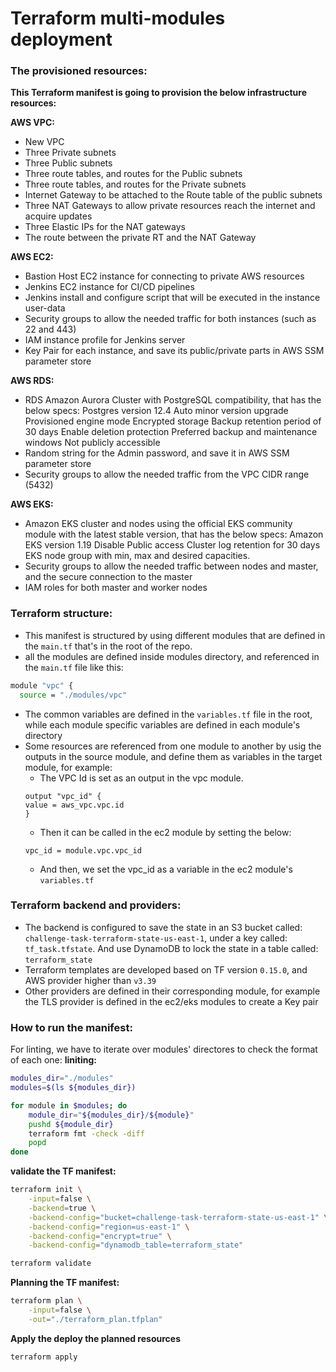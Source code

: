 # Terraform multi-modules deployment

### The provisioned resources:

**This Terraform manifest is going to provision the below infrastructure resources:**

**AWS VPC:**
* New VPC
* Three Private subnets
* Three Public subnets
* Three route tables, and routes for the Public subnets
* Three route tables, and routes for the Private subnets
* Internet Gateway to be attached to the Route table of the public subnets
* Three NAT Gateways to allow private resources reach the internet and acquire updates
* Three Elastic IPs for the NAT gateways
* The route between the private RT and the NAT Gateway


**AWS EC2:**
* Bastion Host EC2 instance for connecting to private AWS resources
* Jenkins EC2 instance for CI/CD pipelines
* Jenkins install and configure script that will be executed in the instance user-data
* Security groups to allow the needed traffic for both instances (such as 22 and 443)
* IAM instance profile for Jenkins server
* Key Pair for each instance, and save its public/private parts in AWS SSM parameter store

**AWS RDS:**
* RDS Amazon Aurora Cluster with PostgreSQL compatibility, that has the below specs:
	Postgres version 12.4
	Auto minor version upgrade
	Provisioned engine mode
	Encrypted storage
	Backup retention period of 30 days
	Enable deletion protection
	Preferred backup and maintenance windows
Not publicly accessible
* Random string for the Admin password, and save it in AWS SSM parameter store
* Security groups to allow the needed traffic from the VPC CIDR range (5432)

**AWS EKS:**
* Amazon EKS cluster and nodes using the official EKS community module with the latest stable version, that has the below specs:
	Amazon EKS version 1.19
	Disable Public access
	 Cluster log retention for 30 days
	EKS node group with min, max and desired capacities.
* Security groups to allow the needed traffic between nodes and master, and the secure connection to the master
* IAM roles for both master and worker nodes

### Terraform structure:
* This manifest is structured by using different modules that are defined in the ```main.tf``` that's in the root of the repo.
* all the modules are defined inside modules directory, and referenced in the ```main.tf``` file like this: 
``` bash
module "vpc" {
  source = "./modules/vpc"
````
* The common variables are defined in the ```variables.tf``` file in the root, while each module specific variables are defined in each module's directory
* Some resources are referenced from one module to another by usig the outputs in the source module, and define them as variables in the target module, for example:
  *  The VPC Id is set as an output in the vpc module.
  ```
  output "vpc_id" {
  value = aws_vpc.vpc.id
  }
  ```
  *  Then it can be called in the ec2 module by setting the below:
  ```
  vpc_id = module.vpc.vpc_id
  ```
  *  And then, we set the vpc_id as a variable in the ec2 module's ```variables.tf```



### Terraform backend and providers:
* The backend is configured to save the state in an S3 bucket called: ```challenge-task-terraform-state-us-east-1```, under a key called: ```tf_task.tfstate```. And use DynamoDB to lock the state in a table called: ```terraform_state```
* Terraform templates are developed based on TF version ```0.15.0```, and AWS provider higher than ```v3.39```
* Other providers are defined in their corresponding module, for example the TLS provider is defined in the ec2/eks modules to create a Key pair


### How to run the manifest:
For linting, we have to iterate over modules' directores to check the format of each one:
**liniting:**
``` bash
modules_dir="./modules"
modules=$(ls ${modules_dir})

for module in $modules; do
    module_dir="${modules_dir}/${module}"
    pushd ${module_dir}
    terraform fmt -check -diff
	popd
done
```

**validate the TF manifest:**
``` bash
terraform init \
    -input=false \
    -backend=true \
    -backend-config="bucket=challenge-task-terraform-state-us-east-1" \
    -backend-config="region=us-east-1" \
    -backend-config="encrypt=true" \
    -backend-config="dynamodb_table=terraform_state"
```
``` bash
terraform validate
```

**Planning the TF manifest:**
``` bash
terraform plan \
	-input=false \
	-out="./terraform_plan.tfplan"
```
**Apply the deploy the planned resources**
``` bash
terraform apply
```

